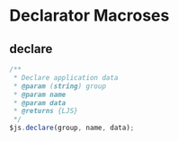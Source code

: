 # Declarator Macroses

## declare
```javascript
/**  
 * Declare application data
 * @param (string) group  
 * @param name  
 * @param data  
 * @returns {LJS}
 */
$js.declare(group, name, data);
```


